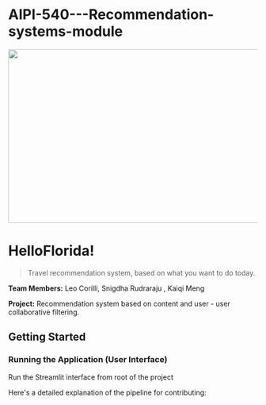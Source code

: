 # AIPI-540---Recommendation-systems-module


<img src="https://hips.hearstapps.com/hmg-prod.s3.amazonaws.com/images/friends-joey-chandler-rachel-monica-1551614102.jpg" width="600" height="350">

# HelloFlorida! <br/>
>Travel recommendation system, based on what you want to do today.


**Team Members:** Leo Corilli, Snigdha Rudraraju , Kaiqi Meng

**Project:** Recommendation system based on content and user - user collaborative filtering.

## Getting Started

### Running the Application (User Interface)

Run the Streamlit interface from root of the project

Here's a detailed explanation of the pipeline for contributing: 

